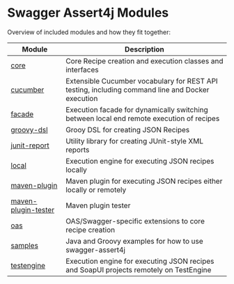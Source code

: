 # Swagger Assert4j Modules

Overview of included modules and how they fit together:

| Module | Description |
|---|---|
| [core](modules/core)  | Core Recipe creation and execution classes and interfaces |
| [cucumber](modules/cucumber)  | Extensible Cucumber vocabulary for REST API testing, including command line and Docker execution |
| [facade](modules/facade) | Execution facade for dynamically switching between local end remote execution of recipes  |
| [groovy-dsl](modules/groovy-dsl) | Grooy DSL for creating JSON Recipes  |
| [junit-report](modules/junit-report) | Utility library for creating JUnit-style XML reports  |
| [local](modules/local) | Execution engine for executing JSON recipes locally  |
| [maven-plugin](modules/maven-plugin) | Maven plugin for executing JSON recipes either locally or remotely  |
| [maven-plugin-tester](modules/maven-plugin-tester) | Maven plugin tester  |
| [oas](modules/oas) | OAS/Swagger-specific extensions to core recipe creation  |
| [samples](modules/samples) | Java and Groovy examples for how to use swagger-assert4j  |
| [testengine](samples/testengine) | Execution engine for executing JSON recipes and SoapUI projects remotely on TestEngine  |